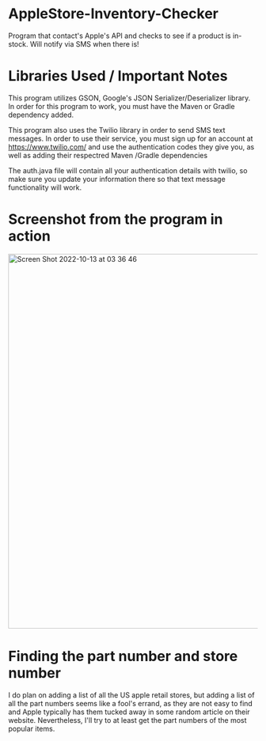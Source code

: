 # AppleStore-Inventory-Checker
Program that contact's Apple's API and checks to see if a product is in-stock. Will notify via SMS when there is!


# Libraries Used / Important Notes

This program utilizes GSON, Google's JSON Serializer/Deserializer library. In order for this program to work, you must have the Maven or Gradle dependency
added. 

This program also uses the Twilio library in order to send SMS text messages. In order to use their service, you must sign up for an account at https://www.twilio.com/ and use the authentication codes they give you, as well as adding their respectred Maven
/Gradle dependencies

The auth.java file will contain all your authentication details with twilio, so make sure you update your information there so that text message functionality will work. 

# Screenshot from the program in action 

<img width="758" alt="Screen Shot 2022-10-13 at 03 36 46" src="https://user-images.githubusercontent.com/77137812/195533965-c90d6a31-f8c1-4f1e-afdc-d3a66fcc5256.png">

# Finding the part number and store number

I do plan on adding a list of all the US apple retail stores, but adding a list of all the part numbers seems like a fool's errand, as they are not easy to find and Apple typically has them tucked away in some random article on their website. Nevertheless, I'll try to at least get the part numbers of the most popular items. 
